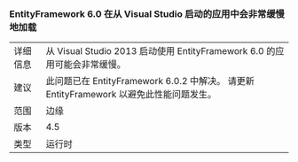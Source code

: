 ### <a name="entityframework-60-loads-very-slowly-in-apps-launched-from-visual-studio"></a>EntityFramework 6.0 在从 Visual Studio 启动的应用中会非常缓慢地加载

|   |   |
|---|---|
|详细信息|从 Visual Studio 2013 启动使用 EntityFramework 6.0 的应用可能会非常缓慢。|
|建议|此问题已在 EntityFramework 6.0.2 中解决。 请更新 EntityFramework 以避免此性能问题发生。|
|范围|边缘|
|版本|4.5|
|类型|运行时|

